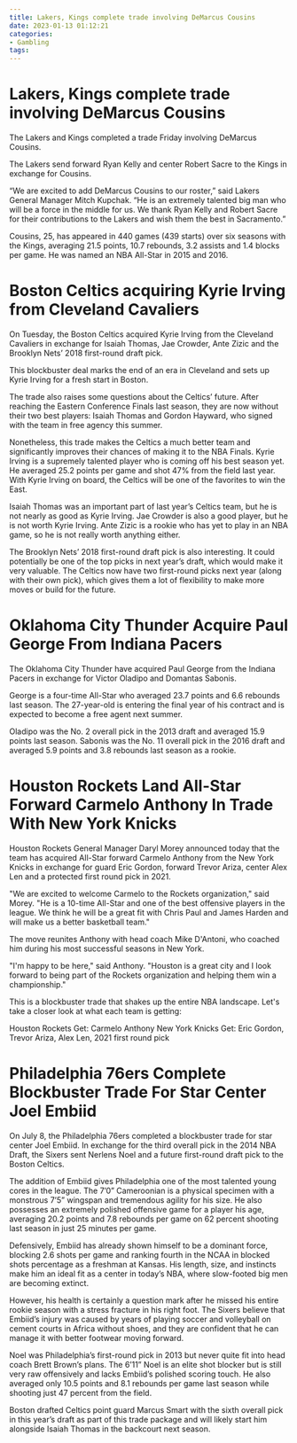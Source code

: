 ```yaml
---
title: Lakers, Kings complete trade involving DeMarcus Cousins
date: 2023-01-13 01:12:21
categories:
- Gambling
tags:
---
```



#  Lakers, Kings complete trade involving DeMarcus Cousins

The Lakers and Kings completed a trade Friday involving DeMarcus Cousins.

The Lakers send forward Ryan Kelly and center Robert Sacre to the Kings in exchange for Cousins.

“We are excited to add DeMarcus Cousins to our roster,” said Lakers General Manager Mitch Kupchak. “He is an extremely talented big man who will be a force in the middle for us. We thank Ryan Kelly and Robert Sacre for their contributions to the Lakers and wish them the best in Sacramento.”


Cousins, 25, has appeared in 440 games (439 starts) over six seasons with the Kings, averaging 21.5 points, 10.7 rebounds, 3.2 assists and 1.4 blocks per game. He was named an NBA All-Star in 2015 and 2016.

#  Boston Celtics acquiring Kyrie Irving from Cleveland Cavaliers

On Tuesday, the Boston Celtics acquired Kyrie Irving from the Cleveland Cavaliers in exchange for Isaiah Thomas, Jae Crowder, Ante Zizic and the Brooklyn Nets’ 2018 first-round draft pick.

This blockbuster deal marks the end of an era in Cleveland and sets up Kyrie Irving for a fresh start in Boston.

The trade also raises some questions about the Celtics’ future. After reaching the Eastern Conference Finals last season, they are now without their two best players: Isaiah Thomas and Gordon Hayward, who signed with the team in free agency this summer.

Nonetheless, this trade makes the Celtics a much better team and significantly improves their chances of making it to the NBA Finals. Kyrie Irving is a supremely talented player who is coming off his best season yet. He averaged 25.2 points per game and shot 47% from the field last year. With Kyrie Irving on board, the Celtics will be one of the favorites to win the East.

Isaiah Thomas was an important part of last year’s Celtics team, but he is not nearly as good as Kyrie Irving. Jae Crowder is also a good player, but he is not worth Kyrie Irving. Ante Zizic is a rookie who has yet to play in an NBA game, so he is not really worth anything either.

The Brooklyn Nets’ 2018 first-round draft pick is also interesting. It could potentially be one of the top picks in next year’s draft, which would make it very valuable. The Celtics now have two first-round picks next year (along with their own pick), which gives them a lot of flexibility to make more moves or build for the future.

#  Oklahoma City Thunder Acquire Paul George From Indiana Pacers

The Oklahoma City Thunder have acquired Paul George from the Indiana Pacers in exchange for Victor Oladipo and Domantas Sabonis.

George is a four-time All-Star who averaged 23.7 points and 6.6 rebounds last season. The 27-year-old is entering the final year of his contract and is expected to become a free agent next summer.

Oladipo was the No. 2 overall pick in the 2013 draft and averaged 15.9 points last season. Sabonis was the No. 11 overall pick in the 2016 draft and averaged 5.9 points and 3.8 rebounds last season as a rookie.

#  Houston Rockets Land All-Star Forward Carmelo Anthony In Trade With New York Knicks

Houston Rockets General Manager Daryl Morey announced today that the team has acquired All-Star forward Carmelo Anthony from the New York Knicks in exchange for guard Eric Gordon, forward Trevor Ariza, center Alex Len and a protected first round pick in 2021.

"We are excited to welcome Carmelo to the Rockets organization," said Morey. "He is a 10-time All-Star and one of the best offensive players in the league. We think he will be a great fit with Chris Paul and James Harden and will make us a better basketball team."

The move reunites Anthony with head coach Mike D'Antoni, who coached him during his most successful seasons in New York.

"I'm happy to be here," said Anthony. "Houston is a great city and I look forward to being part of the Rockets organization and helping them win a championship."

This is a blockbuster trade that shakes up the entire NBA landscape. Let's take a closer look at what each team is getting:

Houston Rockets Get: Carmelo Anthony
New York Knicks Get: Eric Gordon, Trevor Ariza, Alex Len, 2021 first round pick

#  Philadelphia 76ers Complete Blockbuster Trade For Star Center Joel Embiid

On July 8, the Philadelphia 76ers completed a blockbuster trade for star center Joel Embiid. In exchange for the third overall pick in the 2014 NBA Draft, the Sixers sent Nerlens Noel and a future first-round draft pick to the Boston Celtics.

The addition of Embiid gives Philadelphia one of the most talented young cores in the league. The 7’0” Cameroonian is a physical specimen with a monstrous 7’5” wingspan and tremendous agility for his size. He also possesses an extremely polished offensive game for a player his age, averaging 20.2 points and 7.8 rebounds per game on 62 percent shooting last season in just 25 minutes per game.

Defensively, Embiid has already shown himself to be a dominant force, blocking 2.6 shots per game and ranking fourth in the NCAA in blocked shots percentage as a freshman at Kansas. His length, size, and instincts make him an ideal fit as a center in today’s NBA, where slow-footed big men are becoming extinct.

However, his health is certainly a question mark after he missed his entire rookie season with a stress fracture in his right foot. The Sixers believe that Embiid’s injury was caused by years of playing soccer and volleyball on cement courts in Africa without shoes, and they are confident that he can manage it with better footwear moving forward.

Noel was Philadelphia’s first-round pick in 2013 but never quite fit into head coach Brett Brown’s plans. The 6’11” Noel is an elite shot blocker but is still very raw offensively and lacks Embiid’s polished scoring touch. He also averaged only 10.5 points and 8.1 rebounds per game last season while shooting just 47 percent from the field.

Boston drafted Celtics point guard Marcus Smart with the sixth overall pick in this year’s draft as part of this trade package and will likely start him alongside Isaiah Thomas in the backcourt next season.